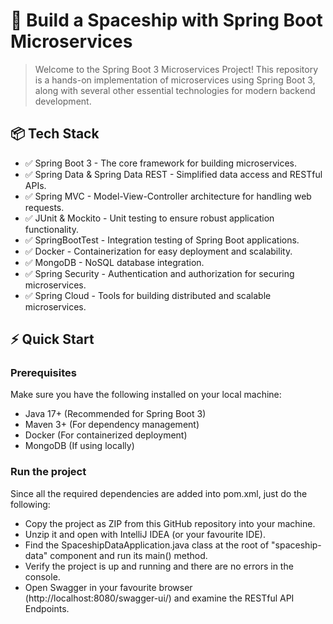 # 📌 Build a Spaceship with Spring Boot Microservices
> Welcome to the Spring Boot 3 Microservices Project! This repository is a hands-on implementation of microservices using Spring Boot 3, along with several other essential technologies for modern backend development.


## 📦 Tech Stack
- ✅ Spring Boot 3 - The core framework for building microservices.
- ✅ Spring Data & Spring Data REST - Simplified data access and RESTful APIs.
- ✅ Spring MVC - Model-View-Controller architecture for handling web requests.
- ✅ JUnit & Mockito - Unit testing to ensure robust application functionality.
- ✅ SpringBootTest - Integration testing of Spring Boot applications.
- ✅ Docker - Containerization for easy deployment and scalability.
- ✅ MongoDB - NoSQL database integration.
- ✅ Spring Security - Authentication and authorization for securing microservices.
- ✅ Spring Cloud - Tools for building distributed and scalable microservices.

## ⚡ Quick Start
### Prerequisites
Make sure you have the following installed on your local machine:
- Java 17+ (Recommended for Spring Boot 3)
- Maven 3+ (For dependency management)
- Docker (For containerized deployment)
- MongoDB (If using locally)

### Run the project
Since all the required dependencies are added into pom.xml, just do the following:

- Copy the project as ZIP from this GitHub repository into your machine.
- Unzip it and open with IntelliJ IDEA (or your favourite IDE).
- Find the SpaceshipDataApplication.java class at the root of "spaceship-data" component and run its main() method.
- Verify the project is up and running and there are no errors in the console.
- Open Swagger in your favourite browser (http://localhost:8080/swagger-ui/) and examine the RESTful API Endpoints.
